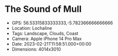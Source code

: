 # The Sound of Mull

- GPS: 56.53315833333333,-5.782366666666666
- Location: Lochaline
- Tags: Landscape, Clouds, Coast
- Camera: Apple iPhone 14 Pro Max
- Date: 2023-02-21T11:58:51.000+00:00
- Dimensions: 4014x3010
